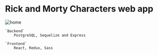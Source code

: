 # Rick and Morty Characters web app

![home]()

```
`Backend` 
    PostgreSQL, Sequelize and Express

`Frontend` 
    React, Redux, Sass
```



  
